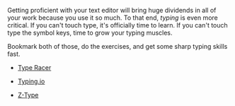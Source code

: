 Getting proficient with your text editor will bring huge dividends in all of your work because you use it so much. To that end, _typing_ is even more critical. If you can't touch type, it's officially time to learn. If you can't touch type the symbol keys, time to grow your typing muscles.

Bookmark both of those, do the exercises, and get some sharp typing skills fast.

* [Type Racer](http://play.typeracer.com/)

* [Typing.io](https://typing.io/)

* [Z-Type](http://phoboslab.org/ztype/)